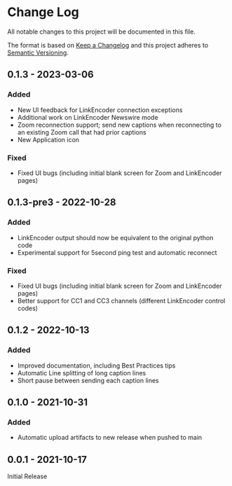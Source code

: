 # Change Log
All notable changes to this project will be documented in this file.

The format is based on [Keep a Changelog](https://keepachangelog.com/)
and this project adheres to [Semantic Versioning](https://semver.org/).

## 0.1.3 - 2023-03-06
### Added
- New UI feedback for LinkEncoder connection exceptions
- Additional work on LinkEncoder Newswire mode
- Zoom reconnection support; send new captions when reconnecting to an existing Zoom call that had prior captions
- New Application icon

### Fixed
- Fixed UI bugs (including initial blank screen for Zoom and LinkEncoder pages)

## 0.1.3-pre3 - 2022-10-28

### Added
- LinkEncoder output should now be equivalent to the original python code
- Experimental support for 5second ping test and automatic reconnect

### Fixed
- Fixed UI bugs (including initial blank screen for Zoom and LinkEncoder pages)
- Better support for CC1 and CC3 channels (different LinkEncoder control codes)

## 0.1.2 - 2022-10-13
### Added
- Improved documentation, including Best Practices tips
- Automatic Line splitting of long caption lines
- Short pause between sending each caption lines

## 0.1.0 - 2021-10-31

### Added
- Automatic upload artifacts to new release when pushed to main

## 0.0.1 - 2021-10-17

Initial Release
